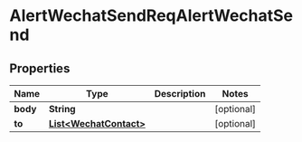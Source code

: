 # AlertWechatSendReqAlertWechatSend

## Properties
Name | Type | Description | Notes
------------ | ------------- | ------------- | -------------
**body** | **String** |  |  [optional]
**to** | [**List&lt;WechatContact&gt;**](WechatContact.md) |  |  [optional]
